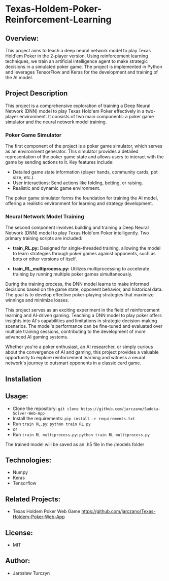 # Texas-Holdem-Poker-Reinforcement-Learning

## Overview:
This project aims to teach a deep neural network model to play Texas Hold'em Poker in the 2-player version. Using reinforcement learning techniques, we train an artificial intelligence agent to make strategic decisions in a simulated poker game. The project is implemented in Python and leverages TensorFlow and Keras for the development and training of the AI model.

## Project Description

This project is a comprehensive exploration of training a Deep Neural Network (DNN) model to play Texas Hold'em Poker effectively in a two-player environment. It consists of two main components: a poker game simulator and the neural network model training.

### Poker Game Simulator

The first component of the project is a poker game simulator, which serves as an environment generator. This simulator provides a detailed representation of the poker game state and allows users to interact with the game by sending actions to it. Key features include:

- Detailed game state information (player hands, community cards, pot size, etc.).
- User interactions: Send actions like folding, betting, or raising.
- Realistic and dynamic game environment.

The poker game simulator forms the foundation for training the AI model, offering a realistic environment for learning and strategy development.

### Neural Network Model Training

The second component involves building and training a Deep Neural Network (DNN) model to play Texas Hold'em Poker intelligently. Two primary training scripts are included:

- **train_RL.py:** Designed for single-threaded training, allowing the model to learn strategies through poker games against opponents, such as bots or other versions of itself.

- **train_RL_multiprocess.py:** Utilizes multiprocessing to accelerate training by running multiple poker games simultaneously.

During the training process, the DNN model learns to make informed decisions based on the game state, opponent behavior, and historical data. The goal is to develop effective poker-playing strategies that maximize winnings and minimize losses.

This project serves as an exciting experiment in the field of reinforcement learning and AI-driven gaming. Teaching a DNN model to play poker offers insights into AI's capabilities and limitations in strategic decision-making scenarios. The model's performance can be fine-tuned and evaluated over multiple training sessions, contributing to the development of more advanced AI gaming systems.

Whether you're a poker enthusiast, an AI researcher, or simply curious about the convergence of AI and gaming, this project provides a valuable opportunity to explore reinforcement learning and witness a neural network's journey to outsmart opponents in a classic card game.

## Installation



## Usage:

- Clone the repository: `git clone https://github.com/jarczano/Sudoku-Solver-Web-App`
- Install the requirements: `pip install -r requirements.txt`
- Run `train RL.py`: `python train RL.py`
- or
- Run `train RL multiprocess.py`: `python train RL multiprocess.py`

The trained model will be saved as an .h5 file in the /models folder

## Technologies:
- Numpy
- Keras
- Tensorflow

## Related Projects:
- Texas Holdem Poker Web Game https://github.com/jarczano/Texas-Holdem-Poker-Web-App
## License:
- MIT

## Author:
- Jarosław Turczyn
